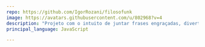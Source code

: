 ```yaml
---
repo: https://github.com/IgorRozani/filosofunk
image: https://avatars.githubusercontent.com/u/802968?v=4
description: "Projeto com o intuito de juntar frases engraçadas, divertidas, filosóficas ou criativas de músicas de funk."
principal_language: JavaScript

---
```

